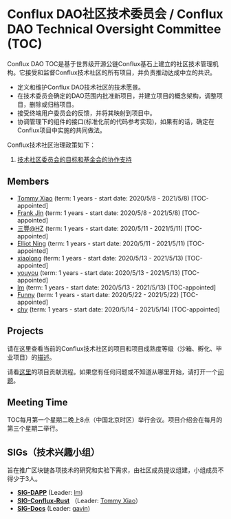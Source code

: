 # Conflux DAO社区技术委员会 /  Conflux DAO Technical Oversight Committee (TOC)



Conflux DAO TOC是基于世界级开源公链Conflux基石上建立的社区技术管理机构。它接受和监督Conflux技术社区的所有项目，并负责推动达成中立的共识。

- 定义和维护Conflux DAO技术社区的技术愿景。
- 在技术委员会确定的DAO范围内批准新项目，并建立项目的概念架构，调整项目，删除或归档项目。
- 接受终端用户委员会的反馈，并将其映射到项目中。
- 协调管理下的组件的接口(标准化前的代码参考实现)，如果有的话，确定在Conflux项目中实施的共同做法。

Conflux技术社区治理政策如下：

1. [技术社区委员会的目标和基金会的协作支持](./policy.md)



## Members

- [Tommy Xiao](https://github.com/Conflux-DAO-TOC/toc/issues/2) (term: 1 years - start date: 2020/5/8 - 2021/5/8) [TOC-appointed]
- [Frank Jin](https://github.com/Conflux-DAO-TOC/toc/issues/4)  (term: 1 years - start date: 2020/5/8 - 2021/5/8) [TOC-appointed]
- [三豐@HZ](https://github.com/Conflux-DAO-TOC/toc/issues/5) (term: 1 years - start date: 2020/5/11 - 2021/5/11) [TOC-appointed]
- [Elliot Ning](https://github.com/Conflux-DAO-TOC/toc/issues/6) (term: 1 years - start date: 2020/5/11 - 2021/5/11) [TOC-appointed]
- [xiaolong](https://github.com/Conflux-DAO-TOC/toc/issues/7) (term: 1 years - start date: 2020/5/13 - 2021/5/13) [TOC-appointed]
- [youyou](https://github.com/Conflux-DAO-TOC/toc/issues/8) (term: 1 years - start date: 2020/5/13 - 2021/5/13) [TOC-appointed]
- [lm](https://github.com/Conflux-DAO-TOC/toc/issues/9)  (term: 1 years - start date: 2020/5/13 - 2021/5/13) [TOC-appointed]
- [Funny](https://github.com/Conflux-DAO-TOC/toc/issues/11) (term: 1 years - start date: 2020/5/22 - 2021/5/22) [TOC-appointed]
- [chy](https://github.com/Conflux-DAO-TOC/toc/issues/10)  (term: 1 years - start date: 2020/5/14 - 2021/5/14) [TOC-appointed]



## Projects

请在这里查看当前的Conflux技术社区的项目和项目成熟度等级（沙箱、孵化、毕业项目）的[描述](./projects.md)。

请看[这里](./CONTRIBUTING.md)的项目贡献流程。如果您有任何问题或不知道从哪里开始，请打开一个[问题](https://github.com/Conflux-DAO-TOC/toc/issues)。





## Meeting Time

TOC每月第一个星期二晚上8点（中国北京时区）举行会议。项目介绍会在每月的第三个星期二举行。





## SIGs（技术兴趣小组）

旨在推广区块链各项技术的研究和实验下需求，由社区成员提议组建，小组成员不得少于3人。

- [**SIG-DAPP**](https://github.com/Conflux-DAO-TOC/sig-dapp) (Leader: [lm](https://github.com/calmlism))
- [**SIG-Conflux-Rust**](https://github.com/Conflux-DAO-TOC/sig-conflux-rust) （Leader: [Tommy Xiao](https://github.com/xiaods)）
- [**SIG-Docs**](https://github.com/Conflux-DAO-TOC/sig-docs) (Leader: [gavin](https://github.com/cryptocurrencyquant))





